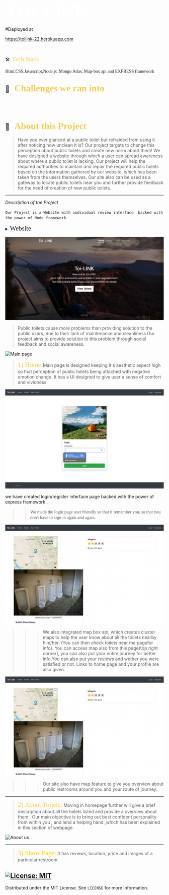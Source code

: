 # <span style="color:#fff; font-family: 'Bebas Neue'; font-size: 2em;">TOI-LINK </span>

#Deployed at 

https://toilink-22.herokuapp.com

<br>



🛠 &nbsp;<span style="color: #f2cf4a; font-family: Babas; font-size: 1.4em;">Tech Stack

</span> 

<span style="font-family: 'Arial, Helvetica, sans-serif';"> Html,CSS,Javascript,Node.js, Mongo Atlas, Map-box api and EXPRESS framework
 </span>

##  💼 &nbsp; <span style="color: #f2cf4a; font-family: Babas; font-size: 1.4em;">Challenges we ran into
</span>
<span style="color:#fff; font-family: 'Bebas Neue'; font-size: 1.2em;">Integrating Map-Box api to our site and putting backend for the user review section.
</span>

## 🔭 &nbsp; <span style="color: #f2cf4a; font-family: Babas; font-size: 1.4em;">About this Project
</span>

>Have you ever glanced at a public toilet but refrained from
using it after noticing how unclean it is?
Our project targets to change this perception about public
toilets and create new norm about them!
We have designed a website through which a user can spread
awareness about where a public toilet is lacking.
Our project will help the required authorities to maintain and
repair the required public toilets based on the information
gathered by our website, which has been taken from the users
themselves.
Our site also can be used as a gateway to locate public toilets
near you and further provide feedback for the need of creation
of new public toilets.
</span>


----

*Description of the Project*

``Our Project is a Website with individual review interface  backed with the power of Node framework.``
<details>
           <summary><span style="font-family:Papyrus; font-size:1.5em;">Website</span></summary>
           <p></p>
         </details>
         



![Home page](home.jpeg)

>Public toilets cause more problems than providing
solution to the public users, due to their lack of
maintenance and cleanliness.Our project aims to
provide solution to this problem through social
feedback and social awareness.


![Main page](review.jpeg)

><span style="color: #f2cf4a; font-family: Babas; font-size: 1.5em;">1) Home:</span>Main page is designed keeping it's aesthetic aspect high so that perception of public toilets being attached with negative emotion change. It has a UI designed to give user a sense of comfort and vividness.

![login](login.jpeg)

we have created login/register interface page backed with the power of express framework .

>><span style="font-family: 'Lucida Console';">We made the login page user friendly so that it remember you, so that you don't have to sign in again and again. </span>





![Gps page](reviews2.jpeg)

>>>We also integrated map box api, which creates cluster maps to help the user know about all the toilets nearby him/her. (You can then check toilets near me pagefor info). You can access map also from this page(top right corner), you can also put your entire journey for better info.You can also put your reviews and wether you were satisfied or not. Links to home page and your profile are also given.


![Map page](reviews2.jpeg)

>>>Our site also have map feature to give you overview about public restrooms around you and your route of journey.

----
><span style="color: #f2cf4a; font-family: Babas; font-size: 1.5em;">2) About Toilets:</span>
Moving in homepage further will give a brief description about all the toilets listed and provide a overview about them . Our main objective is to bring out best confident personality from within you , and lend a helping hand ,which has been explained in this section of webpage. 

![About us](./images/about%20us.jpg)



----

><span style="color:gold; font-family: Babas; font-size: 1.5em;">3) Show Page:</span> It has reviews, location, price and images of a particular restroom. 



<!-- LICENSE -->
## [![License: MIT](https://img.shields.io/badge/License-MIT-yellow.svg)](https://opensource.org/licenses/MIT)  

Distributed under the MIT License. See `LICENSE` for more information.
